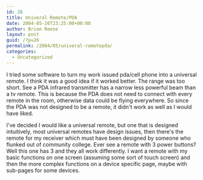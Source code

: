 ```yaml
---
id: 26
title: Univeral Remote/PDA
date: 2004-05-26T23:25:00+00:00
author: Brian Reese
layout: post
guid: /?p=26
permalink: /2004/05/univeral-remotepda/
categories:
  - Uncategorized
---
```

I tried some software to turn my work issued pda/cell phone into a universal remote. I think it was a good idea if it worked better. The range was too short. See a PDA infrared transmitter has a narrow less powerful beam than a tv remote. This is because the PDA does not need to connect with every remote in the room, otherwise data could be flying everywhere. So since the PDA was not designed to be a remote, it didn&apos;t work as well as I would have liked.

I&apos;ve decided I would like a universal remote, but one that is designed intuitively, most universal remotes have design issues, then there&apos;s the remote for my receiver which must have been designed by someone who flunked out of community college. Ever see a remote with 3 power buttons? Well this one has 3 and they all work differently. I want a remote with my basic functions on one screen (assuming some sort of touch screen) and then the more complex functions on a device specific page, maybe with sub-pages for some devices.
